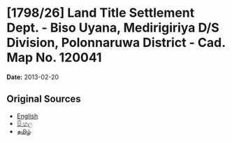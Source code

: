 # [1798/26] Land Title Settlement Dept. - Biso Uyana, Medirigiriya D/S Division, Polonnaruwa District - Cad. Map No. 120041

**Date:** 2013-02-20

## Original Sources

- [English](https://documents.gov.lk/view/extra-gazettes/2013/2/1798-26_E.pdf)
- [සිංහල](https://documents.gov.lk/view/extra-gazettes/2013/2/1798-26_S.pdf)
- [தமிழ்](https://documents.gov.lk/view/extra-gazettes/2013/2/1798-26_T.pdf)
